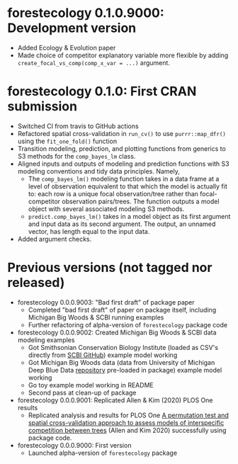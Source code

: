 # forestecology 0.1.0.9000: Development version

* Added Ecology & Evolution paper
* Made choice of competitor explanatory variable more flexible by adding `create_focal_vs_comp(comp_x_var = ...)` argument.



# forestecology 0.1.0: First CRAN submission

* Switched CI from travis to GitHub actions
* Refactored spatial cross-validation in `run_cv()` to use `purrr::map_dfr()` using the `fit_one_fold()` function
* Transition modeling, prediction, and plotting functions from generics to S3 methods for the `comp_bayes_lm` class.
* Aligned inputs and outputs of modeling and prediction functions with S3 modeling conventions and tidy data principles. Namely,
    - The `comp_bayes_lm()` modeling function takes in a data frame at a level of observation equivalent to that which the model is actually fit to: each row is a unique focal observation/tree rather than focal-competitor observation pairs/trees. The function outputs a model object with several associated modeling S3 methods.
    - `predict.comp_bayes_lm()` takes in a model object as its first argument and input data as its second argument. The output, an unnamed vector, has length equal to the input data.
* Added argument checks.



# Previous versions (not tagged nor released)

* forestecology 0.0.0.9003: "Bad first draft" of package paper
    - Completed "bad first draft" of paper on package itself, including Michigan Big Woods & SCBI running examples
    - Further refactoring of alpha-version of `forestecology` package code
* forestecology 0.0.0.9002: Created Michigan Big Woods & SCBI data modeling examples
    - Got Smithsonian Conservation Biology Institute (loaded as CSV's directly from [SCBI GitHub](https://github.com/SCBI-ForestGEO/SCBI-ForestGEO-Data)) example model working
    - Got Michigan Big Woods data (data from University of Michigan Deep Blue Data [repository](https://deepblue.lib.umich.edu/data/concern/data_sets/ht24wj48w) pre-loaded in package) example model working
    - Go toy example model working in README
    - Second pass at clean-up of package
* forestecology 0.0.0.9001: Replicated Allen & Kim (2020) PLOS One results
    - Replicated analysis and results for PLOS One [A permutation test and spatial cross-validation approach to assess models of interspecific competition between trees](https://journals.plos.org/plosone/article?id=10.1371/journal.pone.0229930) (Allen and Kim 2020) successfully using package code.
* forestecology 0.0.0.9000: First version
    - Launched alpha-version of `forestecology` package
